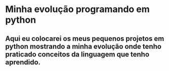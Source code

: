 # Minha evolução programando em python

## Aqui eu colocarei os meus pequenos projetos em python mostrando a minha evolução onde tenho praticado conceitos da linguagem que tenho aprendido.